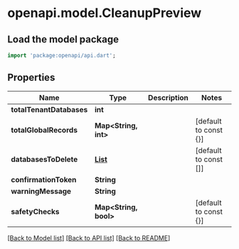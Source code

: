 # openapi.model.CleanupPreview

## Load the model package
```dart
import 'package:openapi/api.dart';
```

## Properties
Name | Type | Description | Notes
------------ | ------------- | ------------- | -------------
**totalTenantDatabases** | **int** |  | 
**totalGlobalRecords** | **Map<String, int>** |  | [default to const {}]
**databasesToDelete** | [**List<AppApiApiV1EndpointsDebugDatabaseCleanupDatabaseInfo>**](AppApiApiV1EndpointsDebugDatabaseCleanupDatabaseInfo.md) |  | [default to const []]
**confirmationToken** | **String** |  | 
**warningMessage** | **String** |  | 
**safetyChecks** | **Map<String, bool>** |  | [default to const {}]

[[Back to Model list]](../README.md#documentation-for-models) [[Back to API list]](../README.md#documentation-for-api-endpoints) [[Back to README]](../README.md)


